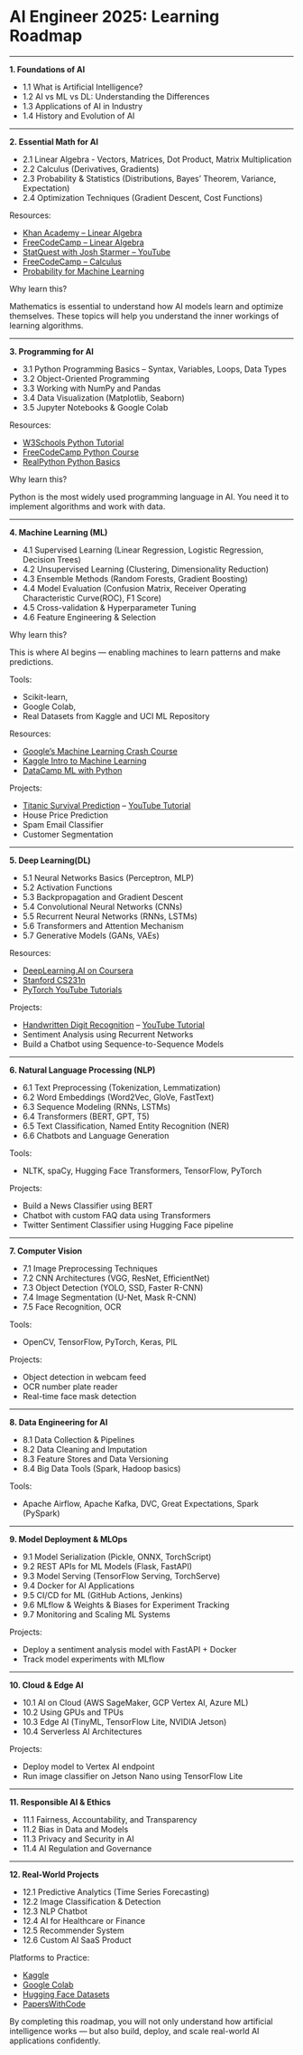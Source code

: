
# **AI Engineer 2025: Learning Roadmap**

---

**1. Foundations of AI**

* 1.1 What is Artificial Intelligence?
* 1.2 AI vs ML vs DL: Understanding the Differences
* 1.3 Applications of AI in Industry
* 1.4 History and Evolution of AI

---

**2. Essential Math for AI**

* 2.1 Linear Algebra - Vectors, Matrices, Dot Product, Matrix Multiplication
* 2.2 Calculus (Derivatives, Gradients)
* 2.3 Probability & Statistics (Distributions, Bayes’ Theorem, Variance, Expectation)
* 2.4 Optimization Techniques (Gradient Descent, Cost Functions)

Resources:

*   [Khan Academy – Linear Algebra](https://www.khanacademy.org/math/linear-algebra)    
*   [FreeCodeCamp – Linear Algebra](https://www.youtube.com/watch?v=HEfHFsfGXjs)    
*   [StatQuest with Josh Starmer – YouTube](https://www.youtube.com/user/joshstarmer)    
*   [FreeCodeCamp – Calculus](https://www.youtube.com/watch?v=WUvTyaaNkzM)    
*   [Probability for Machine Learning](https://machinelearningmastery.com/probability-for-machine-learning/)

Why learn this? 

Mathematics is essential to understand how AI models learn and optimize themselves. These topics will help you understand the inner workings of learning algorithms.

---

**3. Programming for AI**

* 3.1 Python Programming Basics – Syntax, Variables, Loops, Data Types  
* 3.2 Object-Oriented Programming
* 3.3 Working with NumPy and Pandas
* 3.4 Data Visualization (Matplotlib, Seaborn)
* 3.5 Jupyter Notebooks & Google Colab

Resources:

*   [W3Schools Python Tutorial](https://www.w3schools.com/python/)
*   [FreeCodeCamp Python Course](https://www.youtube.com/watch?v=rfscVS0vtbw)    
*   [RealPython Python Basics](https://realpython.com/)

Why learn this?

Python is the most widely used programming language in AI. You need it to implement algorithms and work with data.

---

**4. Machine Learning (ML)**

* 4.1 Supervised Learning (Linear Regression, Logistic Regression, Decision Trees)
* 4.2 Unsupervised Learning (Clustering, Dimensionality Reduction)
* 4.3 Ensemble Methods (Random Forests, Gradient Boosting)
* 4.4 Model Evaluation (Confusion Matrix, Receiver Operating Characteristic Curve(ROC), F1 Score)
* 4.5 Cross-validation & Hyperparameter Tuning
* 4.6 Feature Engineering & Selection

Why learn this?

This is where AI begins — enabling machines to learn patterns and make predictions.

Tools:

* Scikit-learn, 
* Google Colab, 
* Real Datasets from Kaggle and UCI ML Repository

Resources:

*   [Google’s Machine Learning Crash Course](https://developers.google.com/machine-learning/crash-course)    
*   [Kaggle Intro to Machine Learning](https://www.kaggle.com/learn/intro-to-machine-learning)    
*   [DataCamp ML with Python](https://www.datacamp.com/courses/supervised-learning-with-scikit-learn)    

Projects:

*   [Titanic Survival Prediction](https://github.com/Ruban2205/titanic-classification) – [YouTube Tutorial](https://youtu.be/fATVVQfFyU0)    
*   House Price Prediction    
*   Spam Email Classifier    
*   Customer Segmentation

---

**5. Deep Learning(DL)**

* 5.1 Neural Networks Basics (Perceptron, MLP)
* 5.2 Activation Functions
* 5.3 Backpropagation and Gradient Descent
* 5.4 Convolutional Neural Networks (CNNs)
* 5.5 Recurrent Neural Networks (RNNs, LSTMs)
* 5.6 Transformers and Attention Mechanism
* 5.7 Generative Models (GANs, VAEs)

Resources:

*   [DeepLearning.AI on Coursera](https://www.coursera.org/specializations/deep-learning)    
*   [Stanford CS231n](https://cs231n.github.io/)    
*   [PyTorch YouTube Tutorials](https://www.youtube.com/c/PyTorch)    

Projects:

*   [Handwritten Digit Recognition](https://github.com/aakashjhawar/handwritten-digit-recognition) – [YouTube Tutorial](https://youtube.com/playlist?list=PLiWNvnK7PSPE--36RIdeHg8Sgg02w9chE)    
*   Sentiment Analysis using Recurrent Networks    
*   Build a Chatbot using Sequence-to-Sequence Models

---

**6. Natural Language Processing (NLP)**

* 6.1 Text Preprocessing (Tokenization, Lemmatization)
* 6.2 Word Embeddings (Word2Vec, GloVe, FastText)
* 6.3 Sequence Modeling (RNNs, LSTMs)
* 6.4 Transformers (BERT, GPT, T5)
* 6.5 Text Classification, Named Entity Recognition (NER)
* 6.6 Chatbots and Language Generation

Tools:

*   NLTK, spaCy, Hugging Face Transformers, TensorFlow, PyTorch
    
Projects:

*   Build a News Classifier using BERT    
*   Chatbot with custom FAQ data using Transformers    
*   Twitter Sentiment Classifier using Hugging Face pipeline
    
---

**7. Computer Vision**

* 7.1 Image Preprocessing Techniques
* 7.2 CNN Architectures (VGG, ResNet, EfficientNet)
* 7.3 Object Detection (YOLO, SSD, Faster R-CNN)
* 7.4 Image Segmentation (U-Net, Mask R-CNN)
* 7.5 Face Recognition, OCR

Tools:

*   OpenCV, TensorFlow, PyTorch, Keras, PIL
    

Projects:

*   Object detection in webcam feed    
*   OCR number plate reader    
*   Real-time face mask detection

---

**8. Data Engineering for AI**

* 8.1 Data Collection & Pipelines
* 8.2 Data Cleaning and Imputation
* 8.3 Feature Stores and Data Versioning
* 8.4 Big Data Tools (Spark, Hadoop basics)

Tools:

*   Apache Airflow, Apache Kafka, DVC, Great Expectations, Spark (PySpark)

---

**9. Model Deployment & MLOps**

* 9.1 Model Serialization (Pickle, ONNX, TorchScript)
* 9.2 REST APIs for ML Models (Flask, FastAPI)
* 9.3 Model Serving (TensorFlow Serving, TorchServe)
* 9.4 Docker for AI Applications
* 9.5 CI/CD for ML (GitHub Actions, Jenkins)
* 9.6 MLflow & Weights & Biases for Experiment Tracking
* 9.7 Monitoring and Scaling ML Systems

Projects:

*   Deploy a sentiment analysis model with FastAPI + Docker    
*   Track model experiments with MLflow
---

**10. Cloud & Edge AI**

* 10.1 AI on Cloud (AWS SageMaker, GCP Vertex AI, Azure ML)
* 10.2 Using GPUs and TPUs
* 10.3 Edge AI (TinyML, TensorFlow Lite, NVIDIA Jetson)
* 10.4 Serverless AI Architectures

Projects:

*   Deploy model to Vertex AI endpoint    
*   Run image classifier on Jetson Nano using TensorFlow Lite
---

**11. Responsible AI & Ethics**

* 11.1 Fairness, Accountability, and Transparency
* 11.2 Bias in Data and Models
* 11.3 Privacy and Security in AI
* 11.4 AI Regulation and Governance

---

**12. Real-World Projects**

* 12.1 Predictive Analytics (Time Series Forecasting)
* 12.2 Image Classification & Detection
* 12.3 NLP Chatbot
* 12.4 AI for Healthcare or Finance
* 12.5 Recommender System
* 12.6 Custom AI SaaS Product
<!-- * 12.7 Movie Recommendation System – [GitHub](https://github.com/NJ1219/Project-3-Movie-Recommender-System) – [YouTube Tutorial](https://youtu.be/kuC38ZCcbZI)  
* 12.8 Stock Price Prediction – [GitHub](https://github.com/Vatshayan/Final-Year-Machine-Learning-Stock-Price-Prediction-Project) – [YouTube Tutorial](https://youtu.be/s3CnE2tqQdo)  
* 12.9 Tweet Sentiment Analysis – [GitHub](https://github.com/chilas/tweet-analyza) – [YouTube Tutorial](https://youtu.be/4YGkfAd2iXM)  
* 12.10 Build Your Own Chatbot – [GitHub](https://github.com/vnk8071/E2E-AI-Chatbot) – [YouTube Tutorial](https://youtu.be/2e5pQqBvGco) -->

Platforms to Practice:

*   [Kaggle](https://www.kaggle.com/)    
*   [Google Colab](https://colab.research.google.com/)    
*   [Hugging Face Datasets](https://huggingface.co/datasets)    
*   [PapersWithCode](https://paperswithcode.com/)

By completing this roadmap, you will not only understand how artificial intelligence works — but also build, deploy, and scale real-world AI applications confidently.